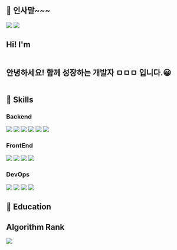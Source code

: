 ## 👋 인사말~~~
<p>
  <a href="" target="_blank"><img src="https://img.shields.io/badge/Tech_Blog-DD0B78?style=flat-square&logo=GitHub%20Sponsors&logoColor=white"/></a>
  <a href="mailto:awldnjs2@gmail.com" target="_blank"><img src="https://img.shields.io/badge/iscowkite@gmail.com-EA4335?style=flat-square&logo=Gmail&logoColor=white"/></a>
</p>

## Hi! I'm 

~~~~~~~~~~~~~~~~~~~~~~~~~~~~~~~~~~~~~~~~~~~~~~

~~~~~~~~~~~~~~~~~~~~~~~~~~~~~~~~~~~~~~~~~~~~~~

## 안녕하세요! 함께 성장하는 개발자 ㅁㅁㅁ 입니다.😀

~~~~~~~~~~~~~~~~~~~~~~~~~~~~~~~~~~~~~~~~~~~~~~

~~~~~~~~~~~~~~~~~~~~~~~~~~~~~~~~~~~~~~~~~~~~~~

## 💪 Skills
### Backend
<img src="https://img.shields.io/badge/Quarkus-4695EB?style=flat-square&logo=Quarkus&logoColor=white"/>  <img src="https://img.shields.io/badge/React-61DAFB?style=flat-square&logo=React&logoColor=black"/>  <img src="https://img.shields.io/badge/ReactNative-61DAFB?style=flat-square&logo=React&logoColor=black"/>  <img src="https://img.shields.io/badge/Android-3DDC84?style=flat-square&logo=Android&logoColor=white"/>  <img src="https://img.shields.io/badge/iOS-000000?style=flat-square&logo=iOS&logoColor=white"/>  <img src="https://img.shields.io/badge/Flutter-02569B?style=flat-square&logo=Flutter&logoColor=white"/>

### FrontEnd
<img src="https://img.shields.io/badge/Kotlin-0095D5?style=flat-square&logo=Kotlin&logoColor=white"/>  <img src="https://img.shields.io/badge/TypeScript-3178C6?style=flat-square&logo=TypeScript&logoColor=white"/>  <img src="https://img.shields.io/badge/Java-007396?style=flat-square&logo=Java&logoColor=white"/>  <img src="https://img.shields.io/badge/Swift-FA7343?style=flat-square&logo=Swift&logoColor=white"/>

### DevOps
<img src="https://img.shields.io/badge/Kotlin-0095D5?style=flat-square&logo=Kotlin&logoColor=white"/>  <img src="https://img.shields.io/badge/TypeScript-3178C6?style=flat-square&logo=TypeScript&logoColor=white"/>  <img src="https://img.shields.io/badge/Java-007396?style=flat-square&logo=Java&logoColor=white"/>  <img src="https://img.shields.io/badge/Swift-FA7343?style=flat-square&logo=Swift&logoColor=white"/>

## 💪 Education


## Algorithm Rank


<img src="http://mazassumnida.wtf/api/v2/generate_badge?boj=jinia91">

<!--
Certification : SQLD, 정보처리기사 취득 등..
Career : 네이버, 인프런 등..
Award : 어디 수상 등..

-->
